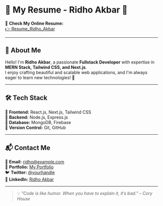 # 🌟 My Resume - Ridho Akbar 🌟

📌 **Check My Online Resume:**  
<a href="https://resumeridhoakbar.vercel.app/" target="_blank">👉 Resume_Ridho_Akbar</a>


---

## 📜 About Me
Hello! I'm **Ridho Akbar**, a passionate **Fullstack Developer** with expertise in **MERN Stack, Tailwind CSS, and Next.js**.  
I enjoy crafting beautiful and scalable web applications, and I'm always eager to learn new technologies! 🚀  

---

## 🛠️ Tech Stack
🔹 **Frontend:** React.js, Next.js, Tailwind CSS  
🔹 **Backend:** Node.js, Express.js  
🔹 **Database:** MongoDB, Firebase  
🔹 **Version Control:** Git, GitHub  

---

## 📬 Contact Me
📧 **Email:** [ridho@example.com](mailto:ridho@example.com)  
🔗 **Portfolio:** [My Portfolio](https://yourportfolio.com)  
🐦 **Twitter:** [@yourhandle](https://twitter.com/yourhandle)  
💼 **LinkedIn:** [Ridho Akbar](https://linkedin.com/in/yourprofile)  

---

> 💡 _"Code is like humor. When you have to explain it, it’s bad." – Cory House_  
